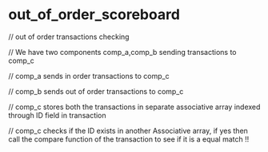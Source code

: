 # out_of_order_scoreboard

// out of order transactions checking 

// We have two components comp_a,comp_b sending transactions to comp_c

// comp_a sends in order transactions to comp_c

// comp_b sends out of order transactions to comp_c

// comp_c stores both the transactions in separate associative array indexed through ID field in transaction

// comp_c checks if the ID exists in another Associative array, if yes then call the compare function of the transaction to see if it is a equal match !!
